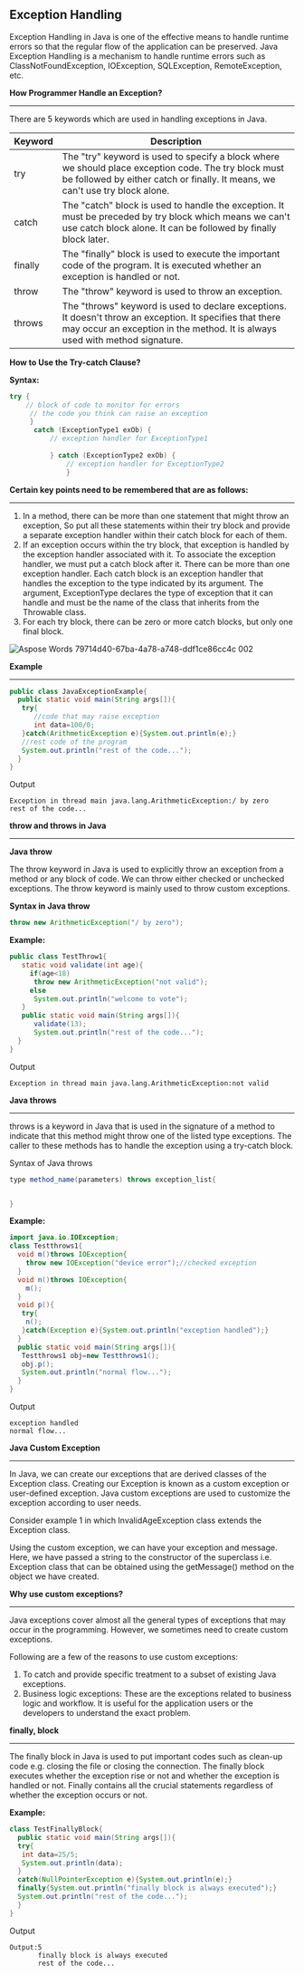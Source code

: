 

## Exception Handling

Exception Handling in Java is one of the effective means to handle runtime errors so that the regular flow of the application can be preserved. Java Exception Handling is a mechanism to handle runtime errors such as ClassNotFoundException, IOException, SQLException, RemoteException, etc.


**How Programmer Handle an Exception?**

---

There are 5 keywords which are used in handling exceptions in Java.

|Keyword	| Description|
|----------|--------------|
|try	|The "try" keyword is used to specify a block where we should place exception code. The try block must be followed by either catch or finally. It means, we can't use try block alone.|
|catch	|The "catch" block is used to handle the exception. It must be preceded by try block which means we can't use catch block alone. It can be followed by finally block later.|
|finally	|The "finally" block is used to execute the important code of the program. It is executed whether an exception is handled or not.|
|throw|	The "throw" keyword is used to throw an exception.|
|throws	|The "throws" keyword is used to declare exceptions. It doesn't throw an exception. It specifies that there may occur an exception in the method. It is always used with method signature.|


**How to Use the Try-catch Clause?**

**Syntax:**
~~~java
try {
    // block of code to monitor for errors
     // the code you think can raise an exception
     }
      catch (ExceptionType1 exOb) {
          // exception handler for ExceptionType1
          
          } catch (ExceptionType2 exOb) { 
              // exception handler for ExceptionType2
              }
~~~


**Certain key points need to be remembered that are as follows:**   

---

1. In a method, there can be more than one statement that might throw an exception, So put all these statements within their try block and provide a separate exception handler within their catch block for each of them.
1. If an exception occurs within the try block, that exception is handled by the exception handler associated with it. To associate the exception handler, we must put a catch block after it. There can be more than one exception handler. Each catch block is an exception handler that handles the exception to the type indicated by its argument. The argument, ExceptionType declares the type of exception that it can handle and must be the name of the class that inherits from the Throwable class.
1. For each try block, there can be zero or more catch blocks, but only one final block.


![Aspose Words 79714d40-67ba-4a78-a748-ddf1ce86cc4c 002](https://github.com/zen-class/zen-class-automation-testing-documentation/blob/main/diagram/Java%20tutorial-images/exception%20object.jpg)

**Example**

---

```java
public class JavaExceptionExample{  
  public static void main(String args[]){  
   try{  
      //code that may raise exception  
      int data=100/0;  
   }catch(ArithmeticException e){System.out.println(e);}  
   //rest code of the program   
   System.out.println("rest of the code...");  
  }  
}  
```
Output
```
Exception in thread main java.lang.ArithmeticException:/ by zero
rest of the code...
```


**throw and throws in Java**

---

**Java throw**

The throw keyword in Java is used to explicitly throw an exception from a method or any block of code. We can throw either checked or unchecked exceptions. The throw keyword is mainly used to throw custom exceptions.

**Syntax in Java throw**

~~~java
throw new ArithmeticException("/ by zero");
~~~

**Example:**
```java
public class TestThrow1{  
   static void validate(int age){  
     if(age<18)  
      throw new ArithmeticException("not valid");  
     else  
      System.out.println("welcome to vote");  
   }  
   public static void main(String args[]){  
      validate(13);  
      System.out.println("rest of the code...");  
  }  
}  
```
Output
```
Exception in thread main java.lang.ArithmeticException:not valid
```

**Java throws**

---

throws is a keyword in Java that is used in the signature of a method to indicate that this method might throw one of the listed type exceptions. The caller to these methods has to handle the exception using a try-catch block. 

Syntax of Java throws
~~~java
type method_name(parameters) throws exception_list{


}
~~~
**Example:**

```java
import java.io.IOException;  
class Testthrows1{  
  void m()throws IOException{  
    throw new IOException("device error");//checked exception  
  }  
  void n()throws IOException{  
    m();  
  }  
  void p(){  
   try{  
    n();  
   }catch(Exception e){System.out.println("exception handled");}  
  }  
  public static void main(String args[]){  
   Testthrows1 obj=new Testthrows1();  
   obj.p();  
   System.out.println("normal flow...");  
  }  
}  
```
Output
```
exception handled
normal flow...
```

**Java Custom Exception**

---

In Java, we can create our exceptions that are derived classes of the Exception class. Creating our Exception is known as a custom exception or user-defined exception. Java custom exceptions are used to customize the exception according to user needs.

Consider example 1 in which InvalidAgeException class extends the Exception class.

Using the custom exception, we can have your exception and message. Here, we have passed a string to the constructor of the superclass i.e. Exception class that can be obtained using the getMessage() method on the object we have created.

**Why use custom exceptions?**

---

Java exceptions cover almost all the general types of exceptions that may occur in the programming. However, we sometimes need to create custom exceptions.

Following are a few of the reasons to use custom exceptions:

1. To catch and provide specific treatment to a subset of existing Java exceptions.
2. Business logic exceptions: These are the exceptions related to business logic and workflow. It is useful for the application users or the developers to understand the exact problem.

**finally, block**

---

The finally block in Java is used to put important codes such as clean-up code e.g. closing the file or closing the connection. The finally block executes whether the exception rise or not and whether the exception is handled or not. Finally contains all the crucial statements regardless of whether the exception occurs or not.

**Example:**

```java
class TestFinallyBlock{  
  public static void main(String args[]){  
  try{  
   int data=25/5;  
   System.out.println(data);  
  }  
  catch(NullPointerException e){System.out.println(e);}  
  finally{System.out.println("finally block is always executed");}  
  System.out.println("rest of the code...");  
  }  
}  
```
Output
```
Output:5
       finally block is always executed
       rest of the code...
```
